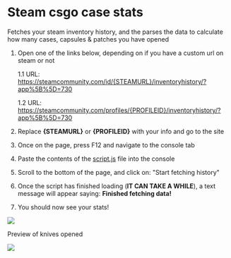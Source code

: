 # Steam csgo case stats
Fetches your steam inventory history, and the parses the data to calculate how many cases, capsules &amp; patches you have opened

1. Open one of the links below, depending on if you have a custom url on steam or not

   1.1 URL: https://steamcommunity.com/id/{STEAMURL}/inventoryhistory/?app%5B%5D=730

   1.2 URL: https://steamcommunity.com/profiles/{PROFILEID}/inventoryhistory/?app%5B%5D=730

2. Replace **{STEAMURL}** or **{PROFILEID}** with your info and go to the site
3. Once on the page, press F12 and navigate to the console tab
4. Paste the contents of the [script.js](script.js) file into the console
5. Scroll to the bottom of the page, and click on: "Start fetching history"
6. Once the script has finished loading (**IT CAN TAKE A WHILE**), a text message will appear saying: **Finished fetching data!** 
7. You should now see your stats!

![](https://github.com/cust0me/steam-csgo-case-stats/blob/main/image.png)

Preview of knives opened

![](https://github.com/cust0me/steam-csgo-case-stats/blob/main/unknown.png)
